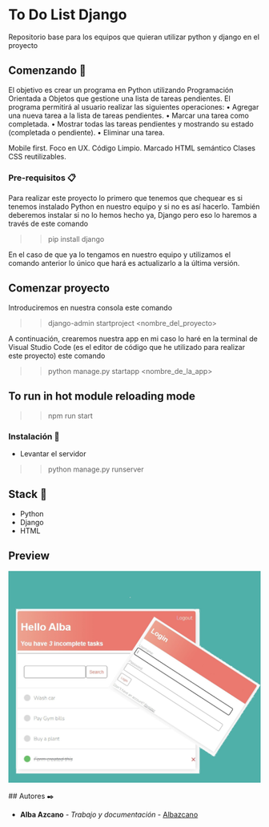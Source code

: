# To Do List Django

Repositorio base para los equipos que quieran utilizar python y django en el proyecto

## Comenzando 🚀

El objetivo es crear un programa en Python utilizando Programación Orientada a Objetos que gestione una lista de tareas pendientes. El programa permitirá al usuario realizar las siguientes operaciones:
• Agregar una nueva tarea a la lista de tareas pendientes.
• Marcar una tarea como completada.
• Mostrar todas las tareas pendientes y mostrando su estado (completada o pendiente).
• Eliminar una tarea.

Mobile first.
Foco en UX.
Código Limpio.
Marcado HTML semántico
Clases CSS reutilizables.

### Pre-requisitos 📋

Para realizar este proyecto lo primero que tenemos que chequear es si tenemos instalado Python en nuestro equipo y si no es así hacerlo. También deberemos instalar si no lo hemos hecho ya, Django pero eso lo haremos a través de este comando

>> pip install django

En el caso de que ya lo tengamos en nuestro equipo y utilizamos el comando anterior lo único que hará es actualizarlo a la última versión.


## Comenzar proyecto

Introduciremos en nuestra consola este comando

>> django-admin startproject <nombre_del_proyecto>

A continuación, crearemos nuestra app en mi caso lo haré en la terminal de Visual Studio Code (es el editor de código que he utilizado para realizar este proyecto) este comando

>> python manage.py startapp <nombre_de_la_app>

## To run in hot module reloading mode

>> npm run start

### Instalación 🔧

* Levantar el servidor 

>> python manage.py runserver

## Stack 📌

- Python
- Django
- HTML

## Preview 

<p align="left">
   <img src="./resources/Collage readme github_page.jpg"/> 
</p>
## Autores ✒️

* **Alba Azcano** - *Trabajo y documentación* - [Albazcano](https://github.com/Albazcano)
